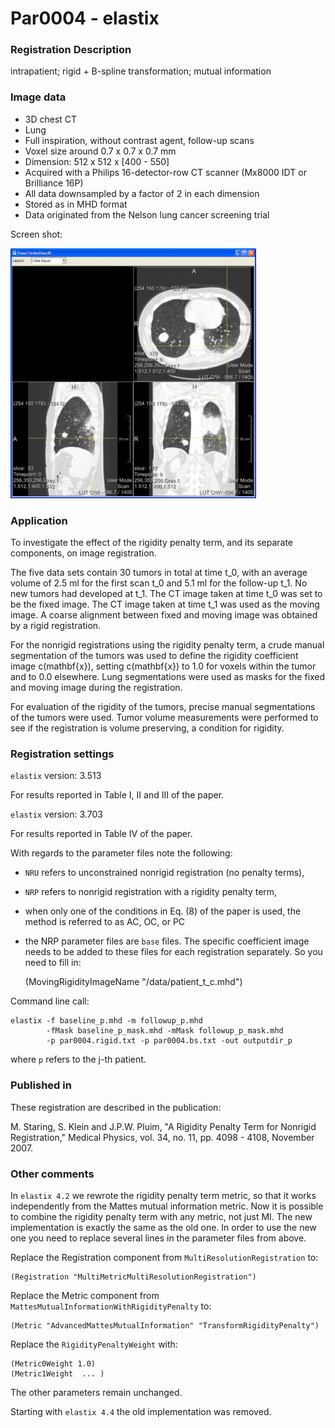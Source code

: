 # Par0004 - elastix

###  Registration Description
intrapatient; rigid + B-spline transformation; mutual information	

###  Image data

* 3D chest CT
* Lung
* Full inspiration, without contrast agent, follow-up scans
* Voxel size around 0.7 x 0.7 x 0.7 mm
* Dimension: 512 x 512 x [400 - 550]
* Acquired with a Philips 16-detector-row CT scanner (Mx8000 IDT or Brilliance 16P)
* All data downsampled by a factor of 2 in each dimension
* Stored as in MHD format
* Data originated from the Nelson lung cancer screening trial

Screen shot:

![alt-text](393px-Par0004screenshot1.png)

###  Application

To investigate the effect of the rigidity penalty term, and its separate components, on image registration.

The five data sets contain 30 tumors in total at time t_0, with an average volume of 2.5 ml for the first scan t_0 and 5.1 ml for the follow-up t_1. No new tumors had developed at t_1. The CT image taken at time t_0 was set to be the fixed image. The CT image taken at time t_1 was used as the moving image. A coarse alignment between fixed and moving image was obtained by a rigid registration.

For the nonrigid registrations using the rigidity penalty term, a crude manual segmentation of the tumors was used to define the rigidity coefficient image c(mathbf{x}), setting c(mathbf{x}) to 1.0 for voxels within the tumor and to 0.0 elsewhere. Lung segmentations were used as masks for the fixed and moving image during the registration.

For evaluation of the rigidity of the tumors, precise manual segmentations of the tumors were used. Tumor volume measurements were performed to see if the registration is volume preserving, a condition for rigidity.

###  Registration settings

`elastix` version: 3.513

For results reported in Table I, II and III of the paper.

`elastix` version: 3.703

For results reported in Table IV of the paper.

With regards to the parameter files note the following:

* `NRU` refers to unconstrained nonrigid registration (no penalty terms),
* `NRP` refers to nonrigid registration with a rigidity penalty term,
* when only one of the conditions in Eq. (8) of the paper is used, the method is referred to as AC, OC, or PC
* the NRP parameter files are `base` files. The specific coefficient image needs to be added to these files for each registration separately. So you need to fill in:


    (MovingRigidityImageName "/data/patient_t_c.mhd")


Command line call:


    elastix -f baseline_p.mhd -m followup_p.mhd
            -fMask baseline_p_mask.mhd -mMask followup_p_mask.mhd
            -p par0004.rigid.txt -p par0004.bs.txt -out outputdir_p


where `p` refers to the j-th patient.

###  Published in

These registration are described in the publication:

M. Staring, S. Klein and J.P.W. Pluim, "A Rigidity Penalty Term for Nonrigid Registration," Medical Physics, vol. 34, no. 11, pp. 4098 - 4108, November 2007.

### Other comments

In `elastix 4.2` we rewrote the rigidity penalty term metric, so that it works independently from the Mattes mutual information metric. Now it is possible to combine the rigidity penalty term with any metric, not just MI. The new implementation is exactly the same as the old one. In order to use the new one you need to replace several lines in the parameter files from above.

Replace the Registration component from `MultiResolutionRegistration` to:


    (Registration "MultiMetricMultiResolutionRegistration")


Replace the Metric component from `MattesMutualInformationWithRigidityPenalty` to:


    (Metric "AdvancedMattesMutualInformation" "TransformRigidityPenalty")


Replace the `RigidityPenaltyWeight` with:


    (Metric0Weight 1.0)
    (Metric1Weight  ... )


The other parameters remain unchanged.

Starting with `elastix 4.4` the old implementation was removed.
